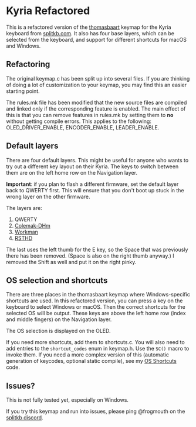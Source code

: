 # Kyria Refactored

This is a refactored version of the [thomasbaart](https://github.com/qmk/qmk_firmware/tree/master/keyboards/kyria/keymaps/thomasbaart) keymap for the Kyria keyboard from [splitkb.com](https://splitkb.com). It also has four base layers, which can be selected from the keyboard, and support for different shortcuts for macOS and Windows.

## Refactoring

The original keymap.c has been split up into several files. If you are thinking of doing a lot of customization to your keymap, you may find this an easier starting point.

The rules.mk file has been modified that the new source files are compiled and linked only if the corresponding feature is enabled. The main effect of this is that you can remove features in rules.mk by setting them to **no** without getting compile errors. This applies to the following: OLED_DRIVER_ENABLE, ENCODER_ENABLE, LEADER_ENABLE.

## Default layers

There are four default layers. This might be useful for anyone who wants to try out a different key layout on their Kyria. The keys to switch between them are on the left home row on the Navigation layer.

**Important**: if you plan to flash a different firmware, set the default layer back to QWERTY first. This will ensure that you don't boot up stuck in the wrong layer on the other firmware.

The layers are:

1. QWERTY
2. [Colemak-DHm](https://colemakmods.github.io/mod-dh/)
3. [Workman](https://workmanlayout.org)
4. [RSTHD](https://xsznix.wordpress.com/2016/05/16/introducing-the-rsthd-layout/)

The last uses the left thumb for the E key, so the Space that was previously there has been removed. (Space is also on the right thumb anyway.) I removed the Shift as well and put it on the right pinky.

## OS selection and shortcuts

There are three places in the thomasbaart keymap where Windows-specific shortcuts are used. In this refactored version, you can press a key on the keyboard to select Windows or macOS. Then the correct shortcuts for the selected OS will be output. These keys are above the left home row (index and middle fingers) on the Navigation layer.

The OS selection is displayed on the OLED.

If you need more shortcuts, add them to shortcuts.c. You will also need to add entries to the `shortcut_codes` enum in keymap.h.  Use the `SC()` macro to invoke them. If you need a more complex version of this (automatic generation of keycodes, optional static compile), see my [OS Shortcuts](../../../../keyboard-notes/tree/master/qmk-os-shortcuts) code.

## Issues?

This is not fully tested yet, especially on Windows.

If you try this keymap and run into issues, please ping @frogmouth on the [splitkb discord](https://splitkb.com/discord).

